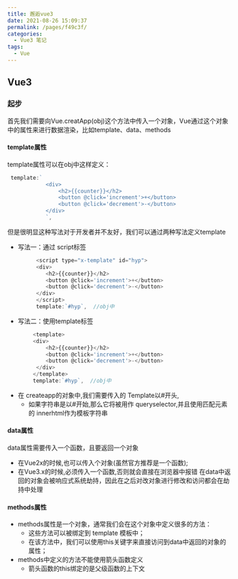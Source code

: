 ```yaml
---
title: 邂逅vue3
date: 2021-08-26 15:09:37
permalink: /pages/f49c3f/
categories:
  - Vue3 笔记
tags:
  - Vue
---
```

## Vue3
### 起步
首先我们需要向Vue.creatApp(obj)这个方法中传入一个对象，Vue通过这个对象中的属性来进行数据渲染，比如template、data、methods
#### template属性
template属性可以在obj中这样定义：
``` js
 template:`
            <div>
                <h2>{{counter}}</h2>    
                <button @click='increment'>+</button>
                <button @click='decrement'>-</button>
            </div>
            `,
```
但是很明显这种写法对于开发者并不友好，我们可以通过两种写法定义template
* 写法一：通过 script标签
``` js
         <script type="x-template" id="hyp">
         <div>
            <h2>{{counter}}</h2>    
            <button @click='increment'>+</button>
            <button @click='decrement'>-</button>
         </div>
         </script>
         template:`#hyp`,  //obj中 
```
* 写法二：使用template标签
``` js
        <template>
        <div>
            <h2>{{counter}}</h2>    
            <button @click='increment'>+</button>
            <button @click='decrement'>-</button>
         </div>
        </template>
        template:`#hyp`,  //obj中 
```
* 在 createapp的对象中,我们需要传入的 Template以#开头,
  * 如果字符串是以#开始,那么它将被用作 queryselector,并且使用匹配元素的 innerhtml作为模板字符串
#### data属性
data属性需要传入一个函数，且要返回一个对象
  * 在Vue2x的时候,也可以传入个对象(虽然官方推荐是一个函数); 
  * 在Vue3.x的时候,必须传入一个函数,否则就会直接在浏览器中报错
在data中返回的对象会被响应式系统劫持，因此在之后对改对象进行修改和访问都会在劫持中处理
#### methods属性
* methods属性是一个对象，通常我们会在这个对象中定义很多的方法： 
    * 这些方法可以被绑定到 template 模板中；    
    * 在该方法中，我们可以使用this关键字来直接访问到data中返回的对象的属性；  
* methods中定义的方法不能使用箭头函数定义 
  * 箭头函数的this绑定的是父级函数的上下文